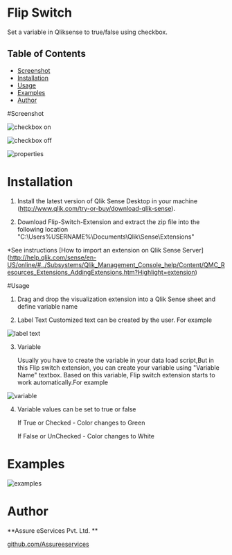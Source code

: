 # Flip Switch

Set a variable in Qliksense to true/false using checkbox.

## Table of Contents
* [Screenshot](#screenshot)
* [Installation](#installation)
* [Usage](#usage)
* [Examples](#Examples)
* [Author](#author)



#Screenshot

![checkbox on](https://cloud.githubusercontent.com/assets/18327523/14352157/c51508a2-fcf0-11e5-865d-58aad7e1165c.png)

![checkbox off](https://cloud.githubusercontent.com/assets/18327523/14352158/c51538f4-fcf0-11e5-942c-5ae4109ad9c8.png)

![properties](https://cloud.githubusercontent.com/assets/18327523/14352156/c511b170-fcf0-11e5-946b-0fc656ac7c77.png)


# Installation

1. Install the latest version of Qlik Sense Desktop in your machine (http://www.qlik.com/try-or-buy/download-qlik-sense).

2. Download Flip-Switch-Extension and extract the zip file into the following location "C:\Users\%USERNAME%\Documents\Qlik\Sense\Extensions\"

*See instructions 
[How to import an extension on Qlik Sense Server]
(http://help.qlik.com/sense/en-US/online/#../Subsystems/Qlik_Management_Console_help/Content/QMC_Resources_Extensions_AddingExtensions.htm?Highlight=extension)

#Usage

1. Drag and drop the visualization extension into a Qlik Sense sheet and define variable name

2. Label Text
	Customized text can be created by the user. For example

![label text](https://cloud.githubusercontent.com/assets/18327523/14352186/e027f5c8-fcf0-11e5-9c7f-5390bc543c5a.png) 

3. Variable

	Usually you have to create the variable in your data load script,But in this Flip switch extension, you can create your  variable using "Variable Name" textbox. Based on this variable, Flip switch extension starts to work automatically.For example
	
 ![variable](https://cloud.githubusercontent.com/assets/18327523/14352187/e02f9378-fcf0-11e5-8fe5-05962bcfecd6.png)
 
4. Variable values can be set to true or false
	
	If True or Checked - Color changes to Green

	If False or UnChecked - Color changes to White
 
# Examples
 
![examples](https://cloud.githubusercontent.com/assets/18327523/14352200/f35986c0-fcf0-11e5-93d2-7772e06c015e.png)
	
# Author

**Assure eServices Pvt. Ltd. ** 

[github.com/Assureeservices](http://github.com/Assureeservices)
